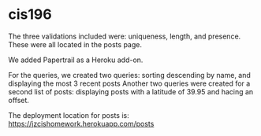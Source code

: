 # cis196

The three validations included were: uniqueness, length, and presence. These were all located in the posts page.

We added Papertrail as a Heroku add-on.

For the queries, we created two queries: sorting descending by name, and displaying the most 3 recent posts
Another two queries were created for a second list of posts: displaying posts with a latitude of 39.95 and hacing an offset.


The deployment location for posts is: https://jzcishomework.herokuapp.com/posts
